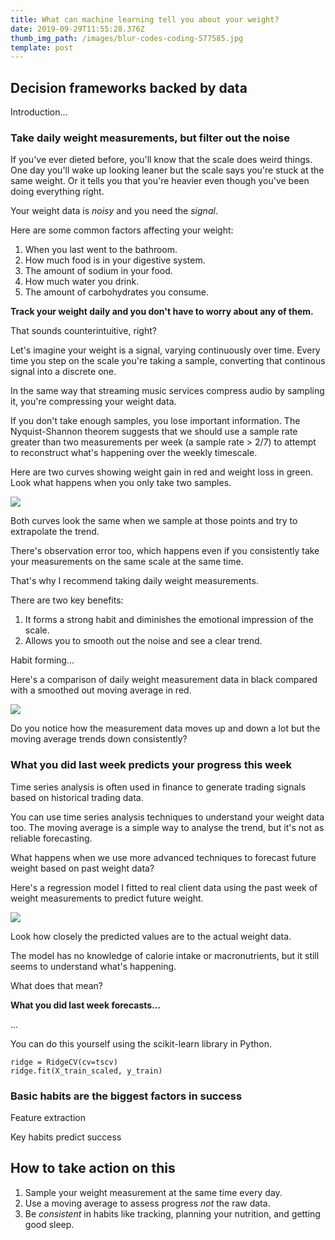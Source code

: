 ```yaml
---
title: What can machine learning tell you about your weight?
date: 2019-09-29T11:55:28.376Z
thumb_img_path: /images/blur-codes-coding-577585.jpg
template: post
---
```

## Decision frameworks backed by data

Introduction...

### Take daily weight measurements, but filter out the noise

If you've ever dieted before, you'll know that the scale does weird things. One day you'll wake up looking leaner but the scale says you're stuck at the same weight. Or it tells you that you're heavier even though you've been doing everything right.

Your weight data is _noisy_ and you need the _signal_.

Here are some common factors affecting your weight:

1. When you last went to the bathroom.
2. How much food is in your digestive system.
3. The amount of sodium in your food.
4. How much water you drink.
5. The amount of carbohydrates you consume.

**Track your weight daily and you don't have to worry about any of them.**

That sounds counterintuitive, right?

Let's imagine your weight is a signal, varying continuously over time. Every time you step on the scale you're taking a sample, converting that continous signal into a discrete one.

In the same way that streaming music services compress audio by sampling it, you're compressing your weight data.

If you don't take enough samples, you lose important information. The Nyquist-Shannon theorem suggests that we should use a sample rate greater than two measurements per week (a sample rate >  2/7) to attempt to reconstruct what's happening over the weekly timescale.

Here are two curves showing weight gain in red and weight loss in green. Look what happens when you only take two samples.

![](/images/untitled-design.png)

Both curves look the same when we sample at those points and try to extrapolate the trend.

There's observation error too, which happens even if you consistently take your measurements on the same scale at the same time.

That's why I recommend taking daily weight measurements.

There are two key benefits:

1. It forms a strong habit and diminishes the emotional impression of the scale.
2. Allows you to smooth out the noise and see a clear trend.

Habit forming...



Here's a comparison of daily weight measurement data in black compared with a smoothed out moving average in red.

![](/images/ma.png)

Do you notice how the measurement data moves up and down a lot but the moving average trends down consistently?

### What you did last week predicts your progress this week

Time series analysis is often used in finance to generate trading signals based on historical trading data.

You can use time series analysis techniques to understand your weight data too. The moving average is a simple way to analyse the trend, but it's not as reliable forecasting.

What happens when we use more advanced techniques to forecast future weight based on past weight data?

Here's a regression model I fitted to real client data using the past week of weight measurements to predict future weight.

![](/images/model.png)

Look how closely the predicted values are to the actual weight data.

The model has no knowledge of calorie intake or macronutrients, but it still seems to understand what's happening.

What does that mean?

**What you did last week forecasts...**

...

You can do this yourself using the scikit-learn library in Python.

```
ridge = RidgeCV(cv=tscv)
ridge.fit(X_train_scaled, y_train)
```

### Basic habits are the biggest factors in success

Feature extraction

Key habits predict success

## How to take action on this

1. Sample your weight measurement at the same time every day.
2. Use a moving average to assess progress _not_ the raw data.
3. Be _consistent_ in habits like tracking, planning your nutrition, and getting good sleep.
